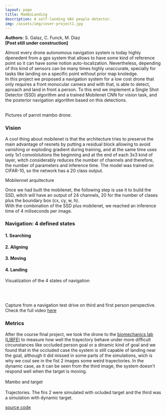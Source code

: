 ```yaml
---
layout: page
title: MamboLanding
description: A self-landing UAV people detector.
img: /assets/img/cover-project1.jpg
---
```

<b>Authors:</b> S. Galaz, C. Funck, M. Diaz  
<b>[Post still under construction]</b>

Almost every drone autonomous navigation system is today highly dpenedent from a gps system that allows to have some kind of reference point so it can have some notion auto-localization. Nevertheless, depending of this kind of sensors can be many times highly unaccurate, specially for tasks like landing on a specific point without prior map knoledge.  
In this project we proposed a navigation system for a low cost drone that only requires a front monocular camera and with that, is able to detect, aproach and land in front a person.
To this end we implement a Single Shot Detector (SSD) algorithm and a trained Mobilenet CNN for vision task, and the posterior navigation algorithm based on this detections.


<!---
    ---
    layout: page
    title: Project
    description: a project with a background image
    img: /assets/img/12.jpg
    ---
--->

<div class="img_row">
    <img class="col one left" src="{{ site.baseurl }}/assets/img/cover-project1.jpg" alt="" title="cover image"/>
    <!---<img class="col one left" src="{{ site.baseurl }}/assets/img/2.jpg" alt="" title="example image"/>--->
    <img class="col two left" src="{{ site.baseurl }}/assets/img/mambo.jpg" alt="" title="example image"/>
</div>
<div class="col three caption">
    Pictures of parrot mambo drone.  
</div>

<h3>Vision </h3>

A cool thing about mobilenet is that the architecture tries to preserve the main advantage of resnets by putting a residual block allowing to avoid vanishing or exploding gradient during training, and at the same time uses only 1x1 convololutions the beginning and at the end of each 3x3 kind of layer, witch  considerably reduces the number of channels and therefore, the number of parameters and inference time.
The model was trained on CIFAR-10, so the network has a 20 class output.

<div class="img-row">
    <img class="col four" src="{{ site.baseurl }}/assets/img/mobilenet.jpg" alt="" title="example image"/>
    <!---<img class="col one left" src="{{ site.baseurl }}/assets/img/11.jpg" alt="" title="example image"/>--->
</div>
<div class="col three caption">
    Mobilennet arquitecture
</div>

Once we had built the mobilenet, the following step is use it to build the SSD, witch will have an output of 24 channels, 20 for the number of clases plus the boundary box (cx, cy, w, h).  
With the combination of the SSD plus mobilenet, we reached an inference time of 4 miliseconds per image.

<h3>Navigation: 4 defined states </h3>

<h4>1. Searching</h4>

<h4>2. Aligning</h4>

<h4>3. Moving  </h4>

<h4>4. Landing</h4>

<div class="img_row">
    <img class="col three left" src="{{ site.baseurl }}/assets/img/secuencia.jpg" alt="" title="example image"/>
</div>


<div class="col three caption">
    Visualization of the 4 states of navigation
</div>

<br/><br/>

<div class="img_row">
    <img class="col three left" src="{{ site.baseurl }}/assets/img/Selection.jpg" alt="" title="example image"/>
</div>


<div class="col three caption">
    Capture from a navigation test drive on third and first person perspective. Check the full video <a href="https://www.youtube.com/watch?list=PL5PIk24t1cVYq7BGWIc3eMJ8nIkloUO0Y&v=sV9nGOG_bL0&feature=emb_title" target="_blank">here</a>
</div>

<h3>Metrics</h3>
After the course final project, we took the drone to the <a href="https://www.uandes.cl/carrera/kinesiologia/investigacion/" target="_blank">biomechanics lab (LIBFE)</a> to measure how well the trayectory behave under more difficult circunstances like occluded person goal or a dinamic kind of goal and we found that in the occluded case the system is still capable of landing near the goal, although it did missed in some parts of the simulations, wich is why we coul see in the fist 2 images some weird trayectories.
In the dynamic case, as it can be seen from the third image, the system doesn't respond well when the target is moving.

<div class="img_row">
    <img class="col one left" src="{{ site.baseurl }}/assets/img/target.jpg" alt="" title="cover image"/>
    <!---<img class="col one left" src="{{ site.baseurl }}/assets/img/2.jpg" alt="" title="example image"/>--->
    <img class="col two left" src="{{ site.baseurl }}/assets/img/mambo.jpg" alt="" title="example image"/>
</div>
<div class="col three caption">
    Mambo and target  
</div>

<div class="img_row">
    <img class="col one left" src="{{ site.baseurl }}/assets/img/estatico_a.jpg" alt="" title="cover image"/>
    <img class="col one left" src="{{ site.baseurl }}/assets/img/estatico_c.jpg" alt="" title="example image"/>
    <img class="col one left" src="{{ site.baseurl }}/assets/img/dinamico.jpg" alt="" title="example image"/>
</div>
<div class="col three caption">
    Trajectories. The firs 2 were simulated with ocluded target and the third was a simulation with dynamic target. 
</div>

[source code](https://github.com/sigalaz/Drone-Autonomous-Landing)